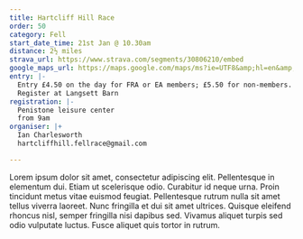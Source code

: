 ```yaml
---
title: Hartcliff Hill Race
order: 50
category: Fell
start_date_time: 21st Jan @ 10.30am
distance: 2½ miles
strava_url: https://www.strava.com/segments/30806210/embed
google_maps_url: https://maps.google.com/maps/ms?ie=UTF8&amp;hl=en&amp;msa=0&amp;msid=205643359805660200036.0004a1acb4d170cfe993a&amp;source=embed&amp;t=m&amp;ll=53.531125,-1.636963&amp;spn=0.048976,0.109863&amp;z=13&amp;output=embed
entry: |-
  Entry £4.50 on the day for FRA or EA members; £5.50 for non-members.
  Register at Langsett Barn
registration: |-
  Penistone leisure center
  from 9am
organiser: |+
  Ian Charlesworth
  hartcliffhill.fellrace@gmail.com

---
```


Lorem ipsum dolor sit amet, consectetur adipiscing elit. Pellentesque in elementum dui. Etiam ut scelerisque odio. Curabitur id neque urna. Proin tincidunt metus vitae euismod feugiat. Pellentesque rutrum nulla sit amet tellus viverra laoreet. Nunc fringilla et dui sit amet ultrices. Quisque eleifend rhoncus nisl, semper fringilla nisi dapibus sed. Vivamus aliquet turpis sed odio vulputate luctus. Fusce aliquet quis tortor in rutrum.
